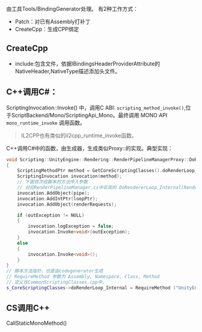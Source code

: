 由工具Tools/BindingGenerator处理。
有2种工作方式：
- Patch：对已有Assembly打补丁
- CreateCpp：生成CPP绑定
## CreateCpp
- include:包含文件，依据IBindingsHeaderProviderAttribute的 NativeHeader,NativeType描述添加头文件。




## C++调用C#：
ScriptingInvocation::Invoke() 中，调用C ABI: `scripting_method_invoke()`,位于ScriptBackend/Mono/ScriptingApi_Mono。最终调用 MONO API `mono_runtime_invoke` 调用函数。
> IL2CPP也有类似的il2cpp_runtime_invoke函数。

C++调用C#中的函数，由生成器，生成类似<ClassName>Proxy::<MethodName>的实现。典型实现：

``` C++
void Scripting::UnityEngine::Rendering::RenderPipelineManagerProxy::DoRenderLoop_Internal(ScriptingObjectPtr pipe, void* loopPtr, ScriptingObjectPtr renderRequests, ScriptingExceptionPtr *outException))
{
    ScriptingMethodPtr method = GetCoreScriptingClasses().doRenderLoop_Internal;
    ScriptingInvocation invocation(method);
	// 下面依次给脚本的方法传入参数
	// 对应RenderPipelineManager.cs中实现的 DoRendererLoop_Internal(RenderPipelineAsset pipe, IntPtr loopPtr, List<Camera.RenderRequest> renderRequests)方法参数。
    invocation.AddObject(pipe); 
    invocation.AddIntPtr(loopPtr);
    invocation.AddObject(renderRequests);

    if (outException != NULL)
    {
        invocation.logException = false;
        invocation.Invoke<void>(outException);
    }
    else
    {
        invocation.Invoke<void>();
    }
}
// 脚本方法指针，也是由codegenerator生成
// RequireMethod 参数为 Assembly, Namespace, Class, Method  
// 定义在CommonScriptingClasses.cpp中。
s_CoreScriptingClasses->doRenderLoop_Internal = RequireMethod ("UnityEngine.CoreModule.dll", "UnityEngine.Rendering", "RenderPipelineManager", "DoRenderLoop_Internal");
```

## CS调用C++

CallStaticMonoMethod()